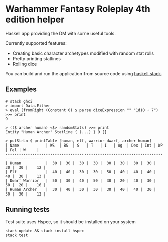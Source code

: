 # Warhammer Fantasy Roleplay 4th edition helper
Haskell app providing the DM with some useful tools.

Currently supported features:
- Creating basic character archetypes modified with random stat rolls
- Pretty printing statlines
- Rolling dice

You can build and run the application from source code using [haskell stack](https://docs.haskellstack.org/en/stable/install_and_upgrade/).

## Examples
```
# stack ghci
> import Data.Either
> eval (fromRight (Constant 0) $ parse diceExpression "" "1d10 + 7") >>= print
9

> (($ archer human) <$> randomStats) >>= print
Entity "Human Archer" Statline { (...) } 9 []

> putStrLn $ printTable [human, elf, warrior dwarf, archer human]
| Name            | WS  | BS  | S   | T   | I   | Ag  | Dex | Int | WP  | Fel | W     |
---------------------------------------------------------------------------------------
| Human           |  30 |  30 |  30 |  30 |  30 |  30 |  30 |  30 |  30 |  30 |    12 |
| Elf             |  40 |  40 |  30 |  30 |  50 |  40 |  40 |  40 |  40 |  30 |    13 |
| Dwarf Warrior   |  50 |  30 |  40 |  50 |  30 |  20 |  40 |  30 |  50 |  20 |    16 |
| Human Archer    |  30 |  40 |  30 |  30 |  30 |  40 |  40 |  30 |  30 |  30 |    12 |
```

## Running tests
Test suite uses Hspec, so it should be installed on your system
```
stack update && stack install hspec
stack test
```
